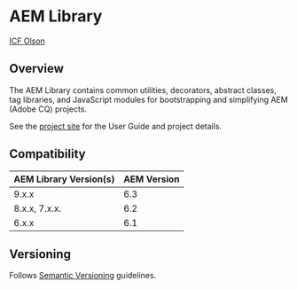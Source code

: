 # AEM Library

[ICF Olson](http://www.icfolson.com)

## Overview

The AEM Library contains common utilities, decorators, abstract classes, tag libraries, and JavaScript modules for bootstrapping and simplifying AEM (Adobe CQ) projects.

See the [project site](http://code.digitalatolson.com/aem-library) for the User Guide and project details.

## Compatibility

AEM Library Version(s) | AEM Version
------------ | -------------
9.x.x | 6.3 
8.x.x, 7.x.x. | 6.2
6.x.x | 6.1

## Versioning

Follows [Semantic Versioning](http://semver.org/) guidelines.